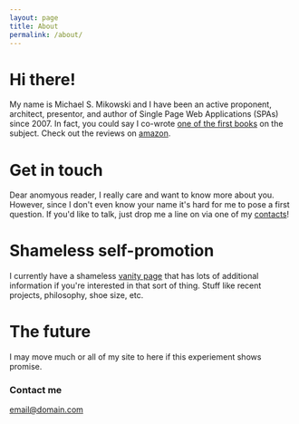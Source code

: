 ```yaml
---
layout: page
title: About
permalink: /about/
---
```


# Hi there!
My name is Michael S. Mikowski and I have been an active proponent, architect,
presentor, and author of Single Page Web Applications (SPAs) since 2007.  In
fact, you could say I co-wrote [one of the first books](manning.com/mikowski)
on the subject.  Check out the reviews on
[amazon](http://www.amazon.com/Single-Page-Applications-end-end/product-reviews/1617290750).

# Get in touch
Dear anomyous reader, I really care and want to know more about you. However, since I
don't even know your name it's hard for me to pose a first question. If you'd
like to talk, just drop me a line on via one of my
[contacts](michaelmikowski.com)! 

# Shameless self-promotion
I currently have a shameless [vanity page](michaelmikowski.com) that has lots of 
additional information if you're interested in that sort of thing.
Stuff like recent projects, philosophy, shoe size, etc.

# The future
I may move much or all of my site to here if this experiement shows promise.

### Contact me

[email@domain.com](mailto:email@domain.com)